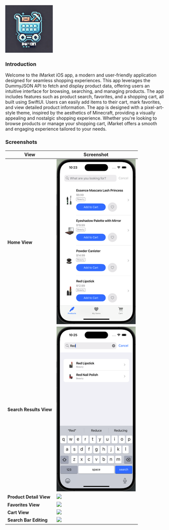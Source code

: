 <img src="Images/Icon.jpg" width="150px">

### Introduction

Welcome to the iMarket iOS app, a modern and user-friendly application designed for seamless shopping experiences. This app leverages the DummyJSON API to fetch and display product data, offering users an intuitive interface for browsing, searching, and managing products. The app includes features such as product search, favorites, and a shopping cart, all built using SwiftUI. Users can easily add items to their cart, mark favorites, and view detailed product information. The app is designed with a pixel-art-style theme, inspired by the aesthetics of Minecraft, providing a visually appealing and nostalgic shopping experience. Whether you're looking to browse products or manage your shopping cart, iMarket offers a smooth and engaging experience tailored to your needs.

### Screenshots

| View                     | Screenshot |
|--------------------------|------------|
| **Home View**            | <img src="Images/Home1.png" width="250px"> |
| **Search Results View**  | <img src="Images/Search1.png" width="250px"> |
| **Product Detail View**  | <img src="Images/ProductDetail.png" width="250px"> |
| **Favorites View**       | <img src="Images/Favorites.png" width="250px"> |
| **Cart View**            | <img src="Images/Cart.png" width="250px"> |
| **Search Bar Editing**   | <img src="Images/SearchBarEditing.png" width="250px"> |

